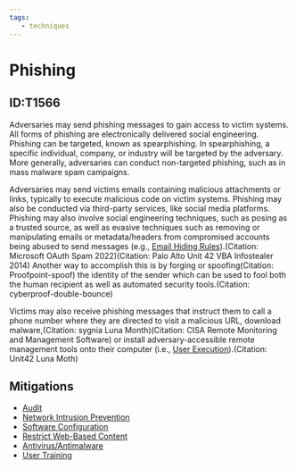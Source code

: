 ```yaml
---
tags:
   - techniques
---
```

# Phishing
## ID:T1566
Adversaries may send phishing messages to gain access to victim systems. All forms of phishing are electronically delivered social engineering. Phishing can be targeted, known as spearphishing. In spearphishing, a specific individual, company, or industry will be targeted by the adversary. More generally, adversaries can conduct non-targeted phishing, such as in mass malware spam campaigns.

Adversaries may send victims emails containing malicious attachments or links, typically to execute malicious code on victim systems. Phishing may also be conducted via third-party services, like social media platforms. Phishing may also involve social engineering techniques, such as posing as a trusted source, as well as evasive techniques such as removing or manipulating emails or metadata/headers from compromised accounts being abused to send messages (e.g., [Email Hiding Rules](/mitre/techniques/T1564/008)).(Citation: Microsoft OAuth Spam 2022)(Citation: Palo Alto Unit 42 VBA Infostealer 2014) Another way to accomplish this is by forging or spoofing(Citation: Proofpoint-spoof) the identity of the sender which can be used to fool both the human recipient as well as automated security tools.(Citation: cyberproof-double-bounce) 

Victims may also receive phishing messages that instruct them to call a phone number where they are directed to visit a malicious URL, download malware,(Citation: sygnia Luna Month)(Citation: CISA Remote Monitoring and Management Software) or install adversary-accessible remote management tools onto their computer (i.e., [User Execution](/mitre/techniques/T1204)).(Citation: Unit42 Luna Moth)
## Mitigations
* [Audit](/mitre/mitigations/M1047)
* [Network Intrusion Prevention](/mitre/mitigations/M1031)
* [Software Configuration](/mitre/mitigations/M1054)
* [Restrict Web-Based Content](/mitre/mitigations/M1021)
* [Antivirus/Antimalware](/mitre/mitigations/M1049)
* [User Training](/mitre/mitigations/M1017)
